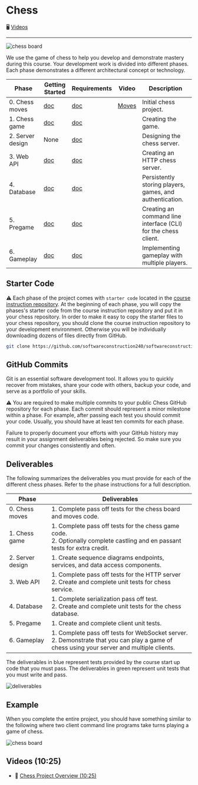 # Chess

🖥️ [Videos](#videos)

---
   
![chess board](6-gameplay/highlight-moves.png)

We use the game of chess to help you develop and demonstrate mastery during this course. Your development work is divided into different phases. Each phase demonstrates a different architectural concept or technology.

| Phase            | Getting Started                         | Requirements                            | Video                                                | Description                                                    |
| ---------------- | --------------------------------------- | --------------------------------------- | ---------------------------------------------------- | -------------------------------------------------------------- |
| 0. Chess moves   | [doc](0-chess-moves/getting-started.md) | [doc](0-chess-moves/chess-moves.md)     | [Moves](https://www.youtube.com/watch?v=N5oKyY1yQk0) | Initial chess project.                                         |
| 1. Chess game    | [doc](1-chess-game/getting-started.md)  | [doc](1-chess-game/chess-game.md)       |                                                      | Creating the game.                                             |
| 2. Server design | None                                    | [doc](2-server-design/server-design.md) |                                                      | Designing the chess server.                                    |
| 3. Web API       | [doc](3-web-api/getting-started.md)     | [doc](3-web-api/web-api.md)             |                                                      | Creating an HTTP chess server.                                 |
| 4. Database      | [doc](4-database/getting-started.md)    | [doc](4-database/database.md)           |                                                      | Persistently storing players, games, and authentication.       |
| 5. Pregame       | [doc](5-pregame/getting-started.md)     | [doc](5-pregame/pregame.md)             |                                                      | Creating an command line interface (CLI) for the chess client. |
| 6. Gameplay      | [doc](6-gameplay/getting-started.md)    | [doc](6-gameplay/gameplay.md)           |                                                      | Implementing gameplay with multiple players.                   |

## Starter Code

⚠ Each phase of the project comes with `starter code` located in the [course instruction repository](https://github.com/softwareconstruction240). At the beginning of each phase, you will copy the phases's starter code from the course instruction repository and put it in your chess repository. In order to make it easy to copy the starter files to your chess repository, you should clone the course instruction repository to your development environment. Otherwise you will be individually downloading dozens of files directly from GitHub.

```sh
git clone https://github.com/softwareconstruction240/softwareconstruction.git softwareconstruction240
```

## GitHub Commits

Git is an essential software development tool. It allows you to quickly recover from mistakes, share your code with others, backup your code, and serve as a portfolio of your skills.

⚠ You are required to make multiple commits to your public Chess GitHub repository for each phase. Each commit should represent a minor milestone within a phase. For example, after passing each test you should commit your code. Usually, you should have at least ten commits for each phase.

Failure to properly document your efforts with your GitHub history may result in your assignment deliverables being rejected. So make sure you commit your changes consistently and often.

## Deliverables

The following summarizes the deliverables you must provide for each of the different chess phases. Refer to the phase instructions for a full description.

| Phase            | Deliverables                                                                                                                                  |
| ---------------- | --------------------------------------------------------------------------------------------------------------------------------------------- |
| 0. Chess moves   | 1. Complete pass off tests for the chess board and moves code.                                                                                |
| 1. Chess game    | 1. Complete pass off tests for the chess game code.<br/>2. Optionally complete castling and en passant tests for extra credit.                |
| 2. Server design | 1. Create sequence diagrams endpoints, services, and data access components.                                                                  |
| 3. Web API       | 1. Complete pass off tests for the HTTP server<br/>2. Create and complete unit tests for chess service.                                       |
| 4. Database      | 1. Complete serialization pass off test.<br/>2. Create and complete unit tests for the chess database.                                        |
| 5. Pregame       | 1. Create and complete client unit tests.                                                                                                     |
| 6. Gameplay      | 1. Complete pass off tests for WebSocket server.<br/>2. Demonstrate that you can play a game of chess using your server and multiple clients. |

The deliverables in blue represent tests provided by the course start up code that you must pass. The deliverables in green represent unit tests that you must write and pass.

![deliverables](deliverables.png)

## Example

When you complete the entire project, you should have something similar to the following where two client command line programs take turns playing a game of chess.

![chess board](chess-demo.gif)

## <a name="videos"></a>Videos (10:25)

- 🎥 [Chess Project Overview (10:25)](https://byu.hosted.panopto.com/Panopto/Pages/Viewer.aspx?id=eea6cf56-8979-4c5c-8bb6-b170014c3c02)
